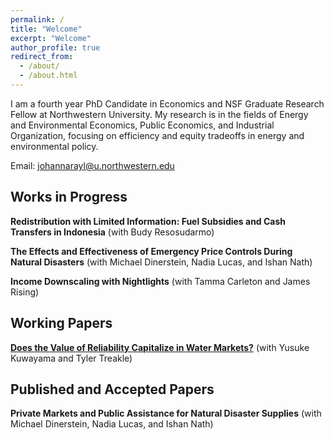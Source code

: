 ```yaml
---
permalink: /
title: "Welcome"
excerpt: "Welcome"
author_profile: true
redirect_from: 
  - /about/
  - /about.html
---
```


I am a fourth year PhD Candidate in Economics and NSF Graduate Research Fellow at Northwestern University. My research is in the fields of Energy and Environmental Economics, Public Economics, and Industrial Organization, focusing on efficiency and equity tradeoffs in energy and environmental policy. 

Email: [johannarayl@u.northwestern.edu](mailto:johannarayl@u.northwestern.edu)


## Works in Progress
**Redistribution with Limited Information: Fuel Subsidies and Cash Transfers in Indonesia** (with Budy Resosudarmo)

**The Effects and Effectiveness of Emergency Price Controls During Natural Disasters** (with Michael Dinerstein, Nadia Lucas, and Ishan Nath)

**Income Downscaling with Nightlights** (with Tamma Carleton and James Rising)

## Working Papers 
**<a href="https://papers.ssrn.com/sol3/papers.cfm?abstract_id=4907647" target="_blank">Does the Value of Reliability Capitalize in Water Markets?</a>** (with Yusuke Kuwayama and Tyler Treakle)

## Published and Accepted Papers
**Private Markets and Public Assistance for Natural Disaster Supplies** (with Michael Dinerstein, Nadia Lucas, and Ishan Nath)


